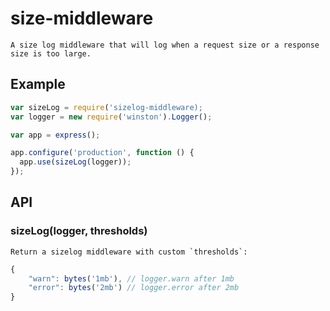 # size-middleware

    A size log middleware that will log when a request size or a response size is too large.

## Example

```js
var sizeLog = require('sizelog-middleware);
var logger = new require('winston').Logger();

var app = express();

app.configure('production', function () {
  app.use(sizeLog(logger));
});
```

## API

### sizeLog(logger, thresholds)

    Return a sizelog middleware with custom `thresholds`:

```js
{
    "warn": bytes('1mb'), // logger.warn after 1mb
    "error": bytes('2mb') // logger.error after 2mb
}
```

